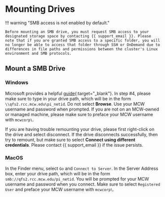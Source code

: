 # Mounting Drives

!!! warning "SMB access is not enabled by default."

    Before mounting an SMB drive, you must request SMB access to your designated storage space by contacting {{ support_email }}. Please note that if you are granted SMB access to a specific folder, you will no longer be able to access that folder through SSH or OnDemand due to differences in file paths and permissions between the cluster's Linux environment and SMB protocols.

## Mount a SMB Drive

### Windows

Microsoft provides a helpful [guide](https://support.microsoft.com/en-us/windows/map-a-network-drive-in-windows-29ce55d1-34e3-a7e2-4801-131475f9557d){:target="_blank"}. In step #4, please make sure to type in your drive path, which will be in the form `\\qfs2.rcc.mcw.edu\pi_netid`. Do not select **Browse**. Use your MCW username and password when prompted. If you are not on an MCW-owned or managed machine, please make sure to preface your MCW username with `mcwcorp\`.

If you are having trouble remounting your drive, please first right-click on the drive and select disconnect. If the drive disconnects successfully, then try to remount, but make sure to select **Connect using different credentials**. Please contact {{ support_email }} if the issue persists.

### MacOS

In the Finder menu, select `Go` and `Connect to Server`. In the Server Address box, enter your drive path, which will be in the form `smb://qfs2.rcc.mcw.edu/pi_netid`. You will be prompted for your MCW username and password when you connect. Make sure to select `Registered User` and preface your MCW username with `mcwcorp\`.
